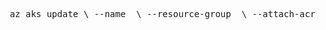 <pre lang="markdown"> az aks update \ --name <AKS_CLUSTER_NAME> \ --resource-group <RESOURCE_GROUP_NAME> \ --attach-acr <ACR_NAME> </pre>

